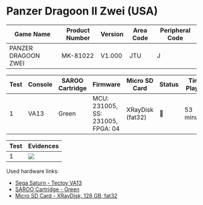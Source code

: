 # Panzer Dragoon II Zwei (USA)

| Game Name           | Product Number | Version | Area Code | Peripheral Code |
| ------------------- | -------------- | ------- | --------- | --------------- |
| PANZER DRAGOON ZWEI | MK-81022       | V1.000  | JTU       | J               |

| Test | Console | SAROO Cartridge | Firmware                          | Micro SD Card    | Status | Time Played |
| ---- | ------- | --------------- | --------------------------------- | ---------------- | ------ | ----------- |
| 1    | VA13    | Green           | MCU: 231005, SS: 231005, FPGA: 04 | XRayDisk (fat32) | :100:  | 53 minutes  |

| Test | Evidences                                                                                        |
| ---- | ------------------------------------------------------------------------------------------------ |
| 1    | [![](https://img.youtube.com/vi/u7Gru2ZIu5c/0.jpg)](https://www.youtube.com/watch?v=u7Gru2ZIu5c) |

Used hardware links:

- [Sega Saturn - Tectoy VA13](../../../../Info/Consoles/VA13/README.md)
- [SAROO Cartridge - Green](../../../../Info/Cartridges/RetroGameParadiseStore/1.32F/README.md)
- [Micro SD Card - XRayDisk, 128 GB, fat32](../../../../Info/SdCards/XRayDisk/128GB/fat32/README.md)
